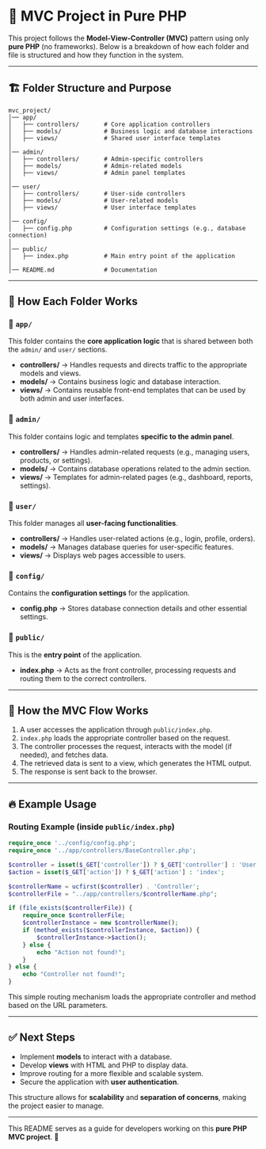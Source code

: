 # 📖 MVC Project in Pure PHP

This project follows the **Model-View-Controller (MVC)** pattern using only **pure PHP** (no frameworks). Below is a breakdown of how each folder and file is structured and how they function in the system.

---

## 🏗 **Folder Structure and Purpose**

```
mvc_project/
│── app/
│   ├── controllers/       # Core application controllers
│   ├── models/            # Business logic and database interactions
│   ├── views/             # Shared user interface templates
│
│── admin/
│   ├── controllers/       # Admin-specific controllers
│   ├── models/            # Admin-related models
│   ├── views/             # Admin panel templates
│
│── user/
│   ├── controllers/       # User-side controllers
│   ├── models/            # User-related models
│   ├── views/             # User interface templates
│
│── config/
│   ├── config.php         # Configuration settings (e.g., database connection)
│
│── public/
│   ├── index.php          # Main entry point of the application
│
│── README.md              # Documentation
```

---

## 📂 **How Each Folder Works**

### 🔹 `app/`
This folder contains the **core application logic** that is shared between both the `admin/` and `user/` sections.
- **controllers/** → Handles requests and directs traffic to the appropriate models and views.
- **models/** → Contains business logic and database interaction.
- **views/** → Contains reusable front-end templates that can be used by both admin and user interfaces.

### 🔹 `admin/`
This folder contains logic and templates **specific to the admin panel**.
- **controllers/** → Handles admin-related requests (e.g., managing users, products, or settings).
- **models/** → Contains database operations related to the admin section.
- **views/** → Templates for admin-related pages (e.g., dashboard, reports, settings).

### 🔹 `user/`
This folder manages all **user-facing functionalities**.
- **controllers/** → Handles user-related actions (e.g., login, profile, orders).
- **models/** → Manages database queries for user-specific features.
- **views/** → Displays web pages accessible to users.

### 🔹 `config/`
Contains the **configuration settings** for the application.
- **config.php** → Stores database connection details and other essential settings.

### 🔹 `public/`
This is the **entry point** of the application.
- **index.php** → Acts as the front controller, processing requests and routing them to the correct controllers.

---

## 🚀 **How the MVC Flow Works**

1. A user accesses the application through `public/index.php`.
2. `index.php` loads the appropriate controller based on the request.
3. The controller processes the request, interacts with the model (if needed), and fetches data.
4. The retrieved data is sent to a view, which generates the HTML output.
5. The response is sent back to the browser.

---

## 🔥 **Example Usage**

### Routing Example (inside `public/index.php`)
```php
require_once '../config/config.php';
require_once '../app/controllers/BaseController.php';

$controller = isset($_GET['controller']) ? $_GET['controller'] : 'User';
$action = isset($_GET['action']) ? $_GET['action'] : 'index';

$controllerName = ucfirst($controller) . 'Controller';
$controllerFile = "../app/controllers/$controllerName.php";

if (file_exists($controllerFile)) {
    require_once $controllerFile;
    $controllerInstance = new $controllerName();
    if (method_exists($controllerInstance, $action)) {
        $controllerInstance->$action();
    } else {
        echo "Action not found!";
    }
} else {
    echo "Controller not found!";
}
```

This simple routing mechanism loads the appropriate controller and method based on the URL parameters.

---

## ✅ **Next Steps**
- Implement **models** to interact with a database.
- Develop **views** with HTML and PHP to display data.
- Improve routing for a more flexible and scalable system.
- Secure the application with **user authentication**.

This structure allows for **scalability** and **separation of concerns**, making the project easier to manage.

---

This README serves as a guide for developers working on this **pure PHP MVC project**. 🚀